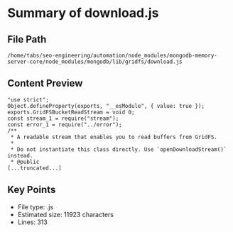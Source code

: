# Summary of download.js
  
## File Path
`/home/tabs/seo-engineering/automation/node_modules/mongodb-memory-server-core/node_modules/mongodb/lib/gridfs/download.js`

## Content Preview
```
"use strict";
Object.defineProperty(exports, "__esModule", { value: true });
exports.GridFSBucketReadStream = void 0;
const stream_1 = require("stream");
const error_1 = require("../error");
/**
 * A readable stream that enables you to read buffers from GridFS.
 *
 * Do not instantiate this class directly. Use `openDownloadStream()` instead.
 * @public
[...truncated...]
```

## Key Points
- File type: .js
- Estimated size: 11923 characters
- Lines: 313
